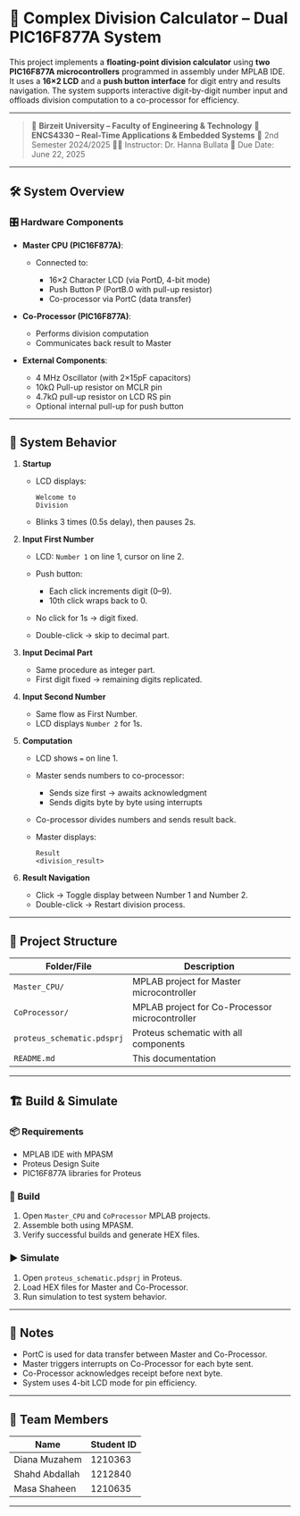 

# 🧮 Complex Division Calculator – Dual PIC16F877A System

This project implements a **floating-point division calculator** using **two PIC16F877A microcontrollers** programmed in assembly under MPLAB IDE. It uses a **16×2 LCD** and a **push button interface** for digit entry and results navigation. The system supports interactive digit-by-digit number input and offloads division computation to a co-processor for efficiency.

---

> 🏫 **Birzeit University – Faculty of Engineering & Technology**
> 📖 **ENCS4330 – Real-Time Applications & Embedded Systems**
> 📅 2nd Semester 2024/2025
> 👨‍🏫 Instructor: Dr. Hanna Bullata
> 📅 Due Date: June 22, 2025

---

## 🛠️ System Overview

### 🎛 Hardware Components

* **Master CPU (PIC16F877A)**:

  * Connected to:

    * 16×2 Character LCD (via PortD, 4-bit mode)
    * Push Button P (PortB.0 with pull-up resistor)
    * Co-processor via PortC (data transfer)
* **Co-Processor (PIC16F877A)**:

  * Performs division computation
  * Communicates back result to Master
* **External Components**:

  * 4 MHz Oscillator (with 2×15pF capacitors)
  * 10kΩ Pull-up resistor on MCLR pin
  * 4.7kΩ pull-up resistor on LCD RS pin
  * Optional internal pull-up for push button

---

## 🔄 System Behavior

1. **Startup**

   * LCD displays:

     ```
     Welcome to
     Division
     ```
   * Blinks 3 times (0.5s delay), then pauses 2s.

2. **Input First Number**

   * LCD: `Number 1` on line 1, cursor on line 2.
   * Push button:

     * Each click increments digit (0–9).
     * 10th click wraps back to 0.
   * No click for 1s → digit fixed.
   * Double-click → skip to decimal part.

3. **Input Decimal Part**

   * Same procedure as integer part.
   * First digit fixed → remaining digits replicated.

4. **Input Second Number**

   * Same flow as First Number.
   * LCD displays `Number 2` for 1s.

5. **Computation**

   * LCD shows `=` on line 1.
   * Master sends numbers to co-processor:

     * Sends size first → awaits acknowledgment
     * Sends digits byte by byte using interrupts
   * Co-processor divides numbers and sends result back.
   * Master displays:

     ```
     Result
     <division_result>
     ```

6. **Result Navigation**

   * Click → Toggle display between Number 1 and Number 2.
   * Double-click → Restart division process.

---

## 📂 Project Structure

| Folder/File                | Description                                    |
| -------------------------- | ---------------------------------------------- |
| `Master_CPU/`              | MPLAB project for Master microcontroller       |
| `CoProcessor/`             | MPLAB project for Co-Processor microcontroller |
| `proteus_schematic.pdsprj` | Proteus schematic with all components          |
| `README.md`                | This documentation                             |

---

## 🏗️ Build & Simulate

### 📦 Requirements

* MPLAB IDE with MPASM
* Proteus Design Suite
* PIC16F877A libraries for Proteus

### 🔨 Build

1. Open `Master_CPU` and `CoProcessor` MPLAB projects.
2. Assemble both using MPASM.
3. Verify successful builds and generate HEX files.

### ▶️ Simulate

1. Open `proteus_schematic.pdsprj` in Proteus.
2. Load HEX files for Master and Co-Processor.
3. Run simulation to test system behavior.

---

## 📌 Notes

* PortC is used for data transfer between Master and Co-Processor.
* Master triggers interrupts on Co-Processor for each byte sent.
* Co-Processor acknowledges receipt before next byte.
* System uses 4-bit LCD mode for pin efficiency.

---

## 👥 Team Members

| Name           | Student ID |
| -------------- | ---------- |
| Diana Muzahem  | 1210363    |
| Shahd Abdallah | 1212840    |
| Masa Shaheen   | 1210635    |


---


